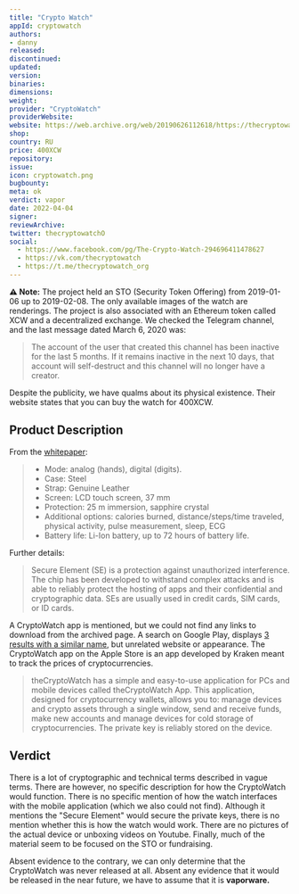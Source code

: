 ```yaml
---
title: "Crypto Watch"
appId: cryptowatch
authors:
- danny
released: 
discontinued: 
updated: 
version: 
binaries: 
dimensions: 
weight: 
provider: "CryptoWatch"
providerWebsite: 
website: https://web.archive.org/web/20190626112618/https://thecryptowatch.org/en/
shop: 
country: RU
price: 400XCW
repository: 
issue: 
icon: cryptowatch.png
bugbounty: 
meta: ok
verdict: vapor
date: 2022-04-04
signer: 
reviewArchive: 
twitter: thecryptowatchO
social: 
  - https://www.facebook.com/pg/The-Crypto-Watch-294696411478627
  - https://vk.com/thecryptowatch
  - https://t.me/thecryptowatch_org 
---
```


**⚠️ Note:** The project held an STO (Security Token Offering) from 2019-01-06 up to 2019-02-08. The only available images of the watch are renderings. The project is also associated with an Ethereum token called XCW and a decentralized exchange. We checked the Telegram channel, and the last message dated March 6, 2020 was: 

> The account of the user that created this channel has been inactive for the last 5 months. If it remains inactive in the next 10 days, that account will self-destruct and this channel will no longer have a creator.

Despite the publicity, we have qualms about its physical existence. Their website states that you can buy the watch for 400XCW.

## Product Description

From the [whitepaper](https://web.archive.org/web/20190712101739/https://thecryptowatch.org/en/white-paper/):

> - Mode: analog (hands), digital (digits).
> - Case: Steel
> - Strap: Genuine Leather
> - Screen: LCD touch screen, 37 mm
> - Protection: 25 m immersion, sapphire crystal
> - Additional options: calories burned, distance/steps/time traveled, physical activity, pulse measurement, sleep, ECG
> - Battery life: Li-Ion battery, up to 72 hours of battery life.

Further details: 

> Secure Element (SE) is a protection against unauthorized interference. The chip has been developed to withstand complex attacks and is able to reliably protect the hosting of apps and their confidential and cryptographic data. SEs are usually used in credit cards, SIM cards, or ID cards.

A CryptoWatch app is mentioned, but we could not find any links to download from the archived page. A search on Google Play, displays [3 results with a similar name](https://play.google.com/store/search?q=thecryptowatch&c=apps&hl=en&gl=US), but unrelated website or appearance. The CryptoWatch app on the Apple Store is an app developed by Kraken meant to track the prices of cryptocurrencies.

> theCryptoWatch has a simple and easy-to-use application for PCs and mobile devices called theCryptoWatch App.
This application, designed for cryptocurrency wallets, allows you to: manage devices and crypto assets through a single window, send and receive funds, make new accounts and manage devices for cold storage of cryptocurrencies. The private key is reliably stored on the device.

## Verdict 

There is a lot of cryptographic and technical terms described in vague terms. There are however, no specific description for how the CryptoWatch would function. There is no specific mention of how the watch interfaces with the mobile application (which we also could not find). Although it mentions the "Secure Element" would secure the private keys, there is no mention whether this is how the watch would work. There are no pictures of the actual device or unboxing videos on Youtube. Finally, much of the material seem to be focused on the STO or fundraising. 

Absent evidence to the contrary, we can only determine that the CryptoWatch was never released at all. Absent any evidence that it would be released in the near future, we have to assume that it is **vaporware.**
